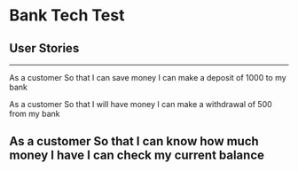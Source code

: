 # Bank Tech Test

## User Stories

---
As a customer
So that I can save money
I can make a deposit of 1000 to my bank

As a customer
So that I will have money
I can make a withdrawal of 500 from my bank

As a customer
So that I can know how much money I have
I can check my current balance
---
